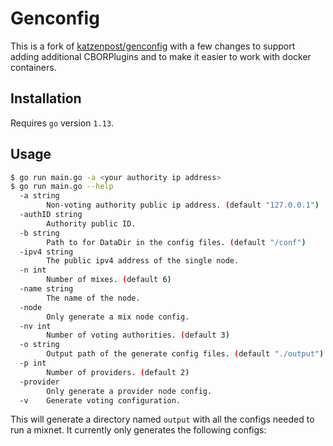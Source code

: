 # Genconfig

This is a fork of [katzenpost/genconfig](https://github.com/katzenpost/genconfig) with a few changes to support adding additional CBORPlugins and to make it easier to work with docker containers.

## Installation

Requires `go` version `1.13`.

## Usage

```bash
$ go run main.go -a <your authority ip address>
$ go run main.go --help
  -a string
    	Non-voting authority public ip address. (default "127.0.0.1")
  -authID string
    	Authority public ID.
  -b string
    	Path to for DataDir in the config files. (default "/conf")
  -ipv4 string
    	The public ipv4 address of the single node.
  -n int
    	Number of mixes. (default 6)
  -name string
    	The name of the node.
  -node
    	Only generate a mix node config.
  -nv int
    	Number of voting authorities. (default 3)
  -o string
    	Output path of the generate config files. (default "./output")
  -p int
    	Number of providers. (default 2)
  -provider
    	Only generate a provider node config.
  -v	Generate voting configuration.
```

This will generate a directory named `output` with all the configs needed to run a mixnet. It currently only generates the following configs:
